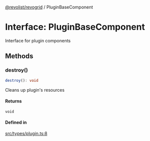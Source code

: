 [@revolist/revogrid](README.md) / PluginBaseComponent

# Interface: PluginBaseComponent

Interface for plugin components

## Methods

### destroy()

```ts
destroy(): void
```

Cleans up plugin's resources

#### Returns

`void`

#### Defined in

[src/types/plugin.ts:8](https://github.com/revolist/revogrid/blob/169fb7626f86c9813d59597eddde6f6dd50e49a6/src/types/plugin.ts#L8)
